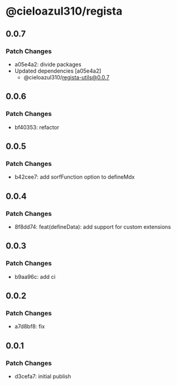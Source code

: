 # @cieloazul310/regista

## 0.0.7

### Patch Changes

- a05e4a2: divide packages
- Updated dependencies [a05e4a2]
  - @cieloazul310/regista-utils@0.0.7

## 0.0.6

### Patch Changes

- bf40353: refactor

## 0.0.5

### Patch Changes

- b42cee7: add sorfFunction option to defineMdx

## 0.0.4

### Patch Changes

- 8f8dd74: feat(defineData): add support for custom extensions

## 0.0.3

### Patch Changes

- b9aa96c: add ci

## 0.0.2

### Patch Changes

- a7d8bf8: fix

## 0.0.1

### Patch Changes

- d3cefa7: initial publish
